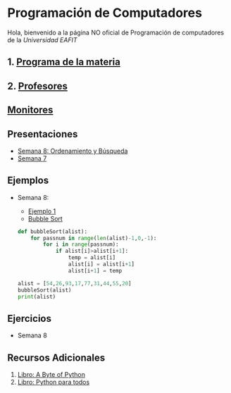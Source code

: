 # Programación de Computadores

Hola, bienvenido a la página NO oficial de Programación de computadores de la _Universidad EAFIT_

## 1. [Programa de la materia](https://drive.google.com/open?id=0B0tZOopbjoslRHEzc1luZDZQZlE)



## 2. [Profesores](profesores/profes.md)

## [Monitores](monitores.md)

## Presentaciones

  + [Semana 8: Ordenamiento y Búsqueda](presentaciones/s8.md)
  + [Semana 7](presentaciones/s7.md)


## Ejemplos
 + Semana 8:
    + [Ejemplo 1](2.Ejercicios/Semana8/Ejemplo1.md)
    + [Bubble Sort]()

    ```python
    def bubbleSort(alist):
        for passnum in range(len(alist)-1,0,-1):
            for i in range(passnum):
                if alist[i]>alist[i+1]:
                    temp = alist[i]
                    alist[i] = alist[i+1]
                    alist[i+1] = temp

    alist = [54,26,93,17,77,31,44,55,20]
    bubbleSort(alist)
    print(alist)
    ```


## Ejercicios
  - Semana 8

## Recursos Adicionales

1. [Libro: A Byte of Python](https://python.swaroopch.com/)
1. [Libro: Python para todos](https://launchpadlibrarian.net/18980633/Python%20para%20todos.pdf)

